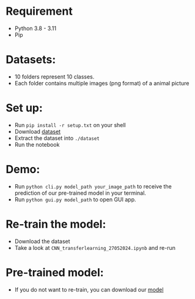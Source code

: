 # Requirement

- Python 3.8 - 3.11
- Pip

# Datasets:

- 10 folders represent 10 classes.
- Each folder contains multiple images (png format) of a animal picture


# Set up:

- Run `pip install -r setup.txt` on your shell
- Download [dataset](https://husteduvn-my.sharepoint.com/personal/cuong_hm226018_sis_hust_edu_vn/_layouts/15/onedrive.aspx?id=%2Fpersonal%2Fcuong%5Fhm226018%5Fsis%5Fhust%5Fedu%5Fvn%2FDocuments%2FC%C6%B0%E1%BB%9Dng%2Dsv%2FData1%2Erar&parent=%2Fpersonal%2Fcuong%5Fhm226018%5Fsis%5Fhust%5Fedu%5Fvn%2FDocuments%2FC%C6%B0%E1%BB%9Dng%2Dsv&ga=1) 
- Extract the dataset into `./dataset` 
- Run the notebook

# Demo:

- Run `python cli.py model_path your_image_path` to receive the prediction of our pre-trained model in your terminal.
- Run `python gui.py model_path` to open GUI app.

# Re-train the model:

- Download the dataset
- Take a look at `CNN_transferlearning_27052024.ipynb` and re-run

# Pre-trained model:
- If you do not want to re-train, you can download our [model](https://husteduvn-my.sharepoint.com/personal/cuong_hm226018_sis_hust_edu_vn/_layouts/15/onedrive.aspx?id=%2Fpersonal%2Fcuong%5Fhm226018%5Fsis%5Fhust%5Fedu%5Fvn%2FDocuments%2FC%C6%B0%E1%BB%9Dng%2Dsv%2Funiversity%5FHUST%2FIntro%5FTo%5FAI%2F90percentsmodel%2Ekeras&parent=%2Fpersonal%2Fcuong%5Fhm226018%5Fsis%5Fhust%5Fedu%5Fvn%2FDocuments%2FC%C6%B0%E1%BB%9Dng%2Dsv%2Funiversity%5FHUST%2FIntro%5FTo%5FAI&ga=1)